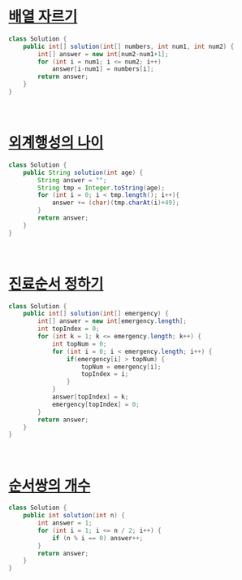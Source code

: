 # [배열 자르기](https://school.programmers.co.kr/learn/courses/30/lessons/120833)

```java
class Solution {
    public int[] solution(int[] numbers, int num1, int num2) {
        int[] answer = new int[num2-num1+1];
        for (int i = num1; i <= num2; i++)
            answer[i-num1] = numbers[i];
        return answer;
    }
}
```

<br>

# [외계행성의 나이](https://school.programmers.co.kr/learn/courses/30/lessons/120834)

```java
class Solution {
    public String solution(int age) {
        String answer = "";
        String tmp = Integer.toString(age);
        for (int i = 0; i < tmp.length(); i++){
            answer += (char)(tmp.charAt(i)+49);
        }
        return answer;
    }
}
```

<br>

# [진료순서 정하기](https://school.programmers.co.kr/learn/courses/30/lessons/120835)

```java
class Solution {
    public int[] solution(int[] emergency) {
        int[] answer = new int[emergency.length];      
        int topIndex = 0;
        for (int k = 1; k <= emergency.length; k++) {
            int topNum = 0;
            for (int i = 0; i < emergency.length; i++) {
                if(emergency[i] > topNum) {
                    topNum = emergency[i];
                    topIndex = i;
                }
            }
            answer[topIndex] = k;
            emergency[topIndex] = 0;
        }       
        return answer;
    }
}
```
<br>

# [순서쌍의 개수](https://school.programmers.co.kr/learn/courses/30/lessons/120836)

```java
class Solution {
    public int solution(int n) {
        int answer = 1;
        for (int i = 1; i <= n / 2; i++) {
            if (n % i == 0) answer++;
        }
        return answer;
    }
}
```



